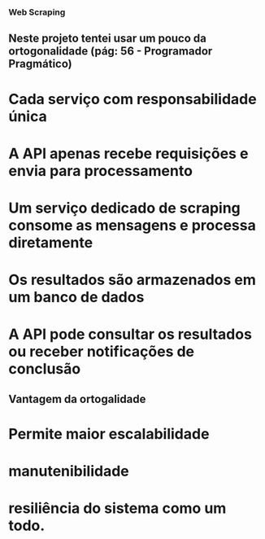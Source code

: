 ### Web Scraping 
## Neste projeto tentei usar um pouco da ortogonalidade (pág: 56 - Programador Pragmático)

# Cada serviço com responsabilidade única
# A API apenas recebe requisições e envia para processamento
# Um serviço dedicado de scraping consome as mensagens e processa diretamente
# Os resultados são armazenados em um banco de dados

# A API pode consultar os resultados ou receber notificações de conclusão

## Vantagem da ortogalidade
# Permite maior escalabilidade
# manutenibilidade 
# resiliência do sistema como um todo.
